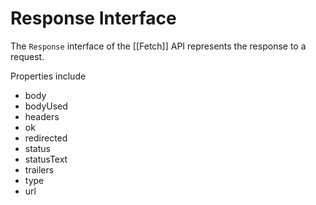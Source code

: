 # Response Interface

The `Response` interface of the [[Fetch]] API represents the response to a request.

Properties include

- body
- bodyUsed
- headers
- ok
- redirected
- status
- statusText
- trailers
- type
- url